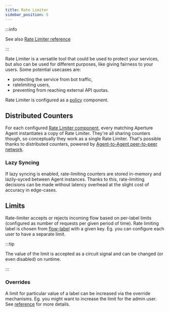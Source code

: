 ```yaml
---
title: Rate Limiter
sidebar_position: 5
---
```


:::info

See also [Rate Limiter reference][reference]

:::

Rate Limiter is a versatile tool that could be used to protect your services,
but also can be used for different purposes, like giving fairness to your users.
Some potential usecases are:

- protecting the service from bot traffic,
- ratelimiting users,
- preventing from reaching external API quotas.

Rate Limiter is configured as a [policy][policies] component.

## Distributed Counters

For each configured [Rate Limiter component][reference], every matching Aperture
Agent instantiates a copy of Rate Limiter. They're all sharing counters though,
so conceptually they work as a single Rate Limiter. That's possible thanks to
distributed counters, powered by [Agent-to-Agent peer-to-peer
network][agent-group].

### Lazy Syncing

If lazy syncing is enabled, rate-limiting counters are stored in-memory and
lazily-syced between Agent instances. Thanks to this, rate-limiting decisions
can be made without latency overhead at the slight cost of accuracy in
edge-cases.

## Limits

Rate-limiter accepts or rejects incoming flow based on per-label limits
(configured as number of requests per given period of time). Rate limiting label
is chosen from [flow-label][flow-label] with a given key. Eg. you can configure
each user to have a separate limit.

:::tip

The value of the limit is accepted as a circuit signal and can be changed (or
even disabled) on runtime.

:::

### Overrides

A limit for particular value of a label can be increased via the override
mechanisms. Eg. you might want to increase the limit for the admin user. See
[reference][reference] for more details.

[reference]: /references/configuration/policy.md#v1-rate-limiter
[agent-group]: /concepts/service.md#agent-group
[policies]: /concepts/policy/policy.md
[flow-label]: /concepts/flow-control/flow-label.md
